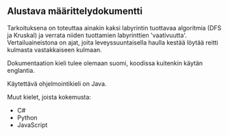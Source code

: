 ## Alustava määrittelydokumentti

Tarkoituksena on toteuttaa ainakin kaksi labyrintin tuottavaa algoritmia (DFS ja Kruskal) ja verrata niiden
tuottamien labyrinttien 'vaativuutta'. Vertailuaineistona on ajat, joita leveyssuuntaisella haulla kestää löytää reitti kulmasta 
vastakkaiseen kulmaan.

Dokumentaation kieli tulee olemaan suomi, koodissa kuitenkin käytän englantia.

Käytettävä ohjelmointikieli on Java.

Muut kielet, joista kokemusta:
 - C#
 - Python
 - JavaScript
